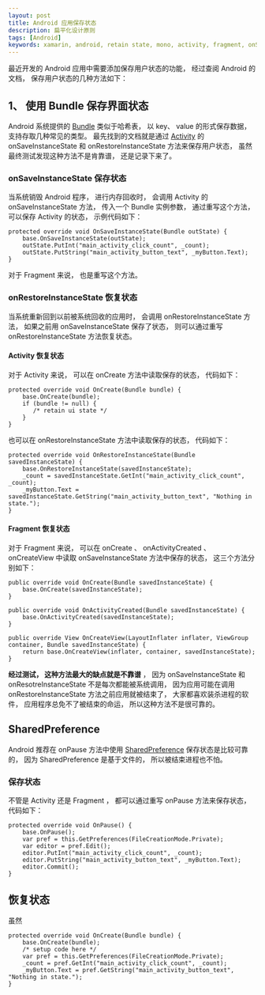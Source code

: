 ```yaml
---
layout: post
title: Android 应用保存状态
description: 扁平化设计原则
tags: [Android]
keywords: xamarin, android, retain state, mono, activity, fragment, onSaveInstanceState,  onRestoreInstanceState, bundle,  shared preference
---
```


最近开发的 Android 应用中需要添加保存用户状态的功能， 经过查阅 Android 的文档， 保存用户状态的几种方法如下：

## 1、 使用 Bundle 保存界面状态

Android 系统提供的 [Bundle][1] 类似于哈希表， 以 key、 value 的形式保存数据， 支持存取几种常见的类型。 最先找到的文档就是通过 [Activity][2] 的 onSaveInstanceState 和 onRestoreInstanceState 方法来保存用户状态， 虽然最终测试发现这种方法不是肯靠谱， 还是记录下来了。

### onSaveInstanceState 保存状态

当系统销毁 Android 程序， 进行内存回收时， 会调用 Activity 的 onSaveInstanceState 方法， 传入一个 Bundle 实例参数， 通过重写这个方法， 可以保存 Activity 的状态， 示例代码如下：

    protected override void OnSaveInstanceState(Bundle outState) {
        base.OnSaveInstanceState(outState);
        outState.PutInt("main_activity_click_count", _count);
        outState.PutString("main_activity_button_text", _myButton.Text);
    }

对于 Fragment 来说， 也是重写这个方法。

### onRestoreInstanceState 恢复状态

当系统重新回到以前被系统回收的应用时， 会调用 onRestoreInstanceState 方法， 如果之前用 onSaveInstanceState 保存了状态， 则可以通过重写 onRestoreInstanceState 方法恢复状态。

#### Activity 恢复状态

对于 Activity 来说， 可以在 onCreate 方法中读取保存的状态， 代码如下：

    protected override void OnCreate(Bundle bundle) {
        base.OnCreate(bundle);
        if (bundle != null) {
           /* retain ui state */
        }
    }

也可以在 onRestoreInstanceState 方法中读取保存的状态， 代码如下：

    protected override void OnRestoreInstanceState(Bundle savedInstanceState) {
        base.OnRestoreInstanceState(savedInstanceState);
        _count = savedInstanceState.GetInt("main_activity_click_count", _count);
        _myButton.Text = savedInstanceState.GetString("main_activity_button_text", "Nothing in state.");
    }

#### Fragment 恢复状态

对于 Fragment 来说， 可以在 onCreate 、 onActivityCreated 、 onCreateView 中读取 onSaveInstanceState 方法中保存的状态， 这三个方法分别如下：

    public override void OnCreate(Bundle savedInstanceState) {
        base.OnCreate(savedInstanceState);
    }

    public override void OnActivityCreated(Bundle savedInstanceState) {
        base.OnActivityCreated(savedInstanceState);
    }

    public override View OnCreateView(LayoutInflater inflater, ViewGroup container, Bundle savedInstanceState) {
        return base.OnCreateView(inflater, container, savedInstanceState);
    }

**经过测试， 这种方法最大的缺点就是不靠谱** ， 因为 onSaveInstanceState 和 onResotreInstanceState 不是每次都能被系统调用， 因为应用可能在调用 onRestoreInstanceState 方法之前应用就被结束了， 大家都喜欢装杀进程的软件， 应用程序总免不了被结束的命运， 所以这种方法不是很可靠的。

## SharedPreference

Android 推荐在 onPause 方法中使用 [SharedPreference][3] 保存状态是比较可靠的， 因为 SharedPreference 是基于文件的， 所以被结束进程也不怕。 

### 保存状态

不管是 Activity 还是 Fragment ， 都可以通过重写 onPause 方法来保存状态， 代码如下：

    protected override void OnPause() {
        base.OnPause();
        var pref = this.GetPreferences(FileCreationMode.Private);
        var editor = pref.Edit();
        editor.PutInt("main_activity_click_count", _count);
        editor.PutString("main_activity_button_text", _myButton.Text);
        editor.Commit();
    }

## 恢复状态

虽然

    protected override void OnCreate(Bundle bundle) {
        base.OnCreate(bundle);
        /* setup code here */
        var pref = this.GetPreferences(FileCreationMode.Private);
        _count = pref.GetInt("main_activity_click_count", _count);
        _myButton.Text = pref.GetString("main_activity_button_text", "Nothing in state.");
    }

[1]:http://developer.android.com/reference/android/os/Bundle.html
[2]:http://developer.android.com/reference/android/app/Activity.html
[3]:http://developer.android.com/reference/android/content/SharedPreferences.html